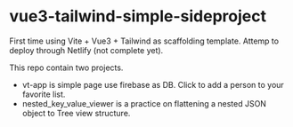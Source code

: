 # vue3-tailwind-simple-sideproject
 First time using Vite + Vue3 + Tailwind as scaffolding template. 
 Attemp to deploy through Netlify (not complete yet).
 
 This repo contain two projects. 
 * vt-app is simple page use firebase as DB. Click to add a person to your favorite list.
 * nested_key_value_viewer is a practice on flattening a nested JSON object to Tree view structure.

